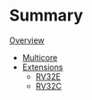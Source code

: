 # Summary

[Overview](./overview.md)
- [Multicore](./multicore.md)
- [Extensions]()
    - [RV32E](./rv32e/rv32e.md)
    - [RV32C](./rv32c/rv32c.md)
